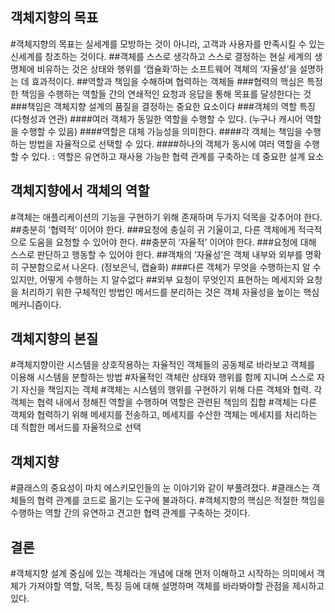 객체지향의 목표
---
#객체지향의 목표는 실세계를 모방하는 것이 아니라, 고객과 사용자를 만족시킬 수 있는 신세계를 창조하는 것이다.
##객체를 스스로 생각하고 스스로 결정하는 현실 세계의 생명체에 비유하는 것은 상태와 행위를 ‘캡슐화’하는 소프트웨어 객체의 ‘자율성’을 설명하는 데 효과적이다.
##역할과 책임을 수해하며 협력하는 객체들
###협력의 핵심은 특정한 책임을 수행하는 역할들 간의 연쇄적인 요청과 응답을 통해 목표를 달성한다는 것
###책임은 객체지향 설계의 품질을 결정하는 중요한 요소이다
###객체의 역할 특징 (다형성과 연관)
####여러 객체가 동일한 역할을 수행할 수 있다. (누구나 캐시어 역할을 수행할 수 있음)
####역할은 대체 가능성을 의미한다.
####각 객체는 책임을 수행하는 방법을 자율적으로 선택할 수 있다.
####하나의 객체가 동시에 여러 역할을 수행할 수 있다.
    : 역할은 유연하고 재사용 가능한 협력 관계를 구축하는 데 중요한 설계 요소
    
객체지향에서 객체의 역할
---
#객체는 애플리케이션의 기능을 구현하기 위해 존재하며 두가지 덕목을 갖추어야 한다.
##충분히 ‘협력적’ 이어야 한다.
###요청에 충실히 귀 기울이고, 다른 객체에게 적극적으로 도움을 요청할 수 있어야 한다.
##충분히 ‘자율적’ 이어야 한다.
###요청에 대해 스스로 판단하고 행동할 수 있어야 한다.
##객채의 ‘자율성’은 객체 내부와 외부를 명확히 구분함으로서 나온다. (정보은닉, 캡슐화)
###다른 객체가 무엇을 수행하는지 알 수 있지만, 어떻게 수행하는 지 알수없다
##외부 요청이 무엇인지 표현하는 메세지와 요청을 처리하기 위한 구체적인 방법인 메서드를 분리하는 것은 객체 자율성을 높이는 핵심 메커니즘이다.

객체지향의 본질
---
#객체지향이란 시스템을 상호작용하는 자율적인 객체들의 공동체로 바라보고 객체를 이용해 시스템을 분할하는 방법
#자율적인 객체란 상태와 행위를 함께 지니며 스스로 자기 자신을 책임지는 객체
#객체는 시스템의 행위를 구현하기 위해 다른 객체와 협력. 각 객체는 협력 내에서 정해진 역할을 수행하며 역할은 관련된 책임의 집합
#객체는 다른 객체와 협력하기 위해 메세지를 전송하고, 메세지를 수산한 객체는 메세지를 처리하는 데 적합한 메서드를 자율적으로 선택

객체지향
---
#클래스의 중요성이 마치 에스키모인들의 눈 이야기와 같이 부풀려졌다.
#클래스는 객체들의 협력 관계를 코드로 옮기는 도구에 불과하다.
#객체지향의 핵심은 적절한 책임을 수행하는 역할 간의 유연하고 견고한 협력 관계를 구축하는 것이다.

결론
---
#객체지향 설계 중심에 있는 객체라는 개념에 대해 먼저 이해하고 시작하는 의미에서
객체가 가져야할 역할, 덕목, 특징 등에 대해 설명하며 객체를 바라봐야할 관점을 제시하고 있다.


